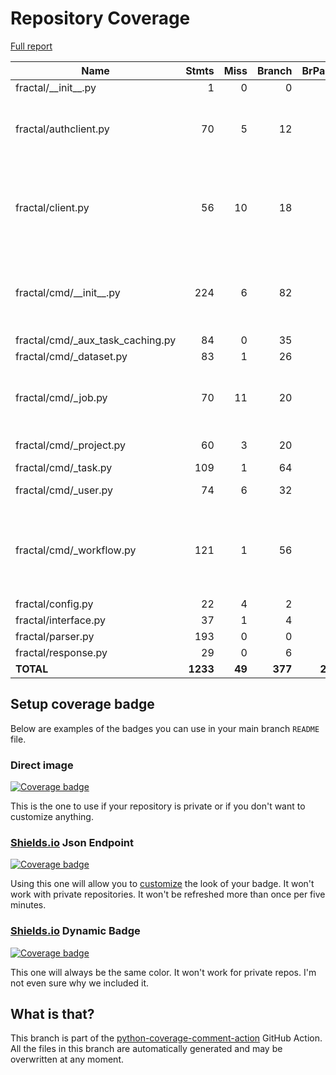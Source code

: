# Repository Coverage

[Full report](https://htmlpreview.github.io/?https://github.com/fractal-analytics-platform/fractal/blob/python-coverage-comment-action-data/htmlcov/index.html)

| Name                                |    Stmts |     Miss |   Branch |   BrPart |   Cover |   Missing |
|------------------------------------ | -------: | -------: | -------: | -------: | ------: | --------: |
| fractal/\_\_init\_\_.py             |        1 |        0 |        0 |        0 |    100% |           |
| fractal/authclient.py               |       70 |        5 |       12 |        3 |     90% |27->exit, 28, 43-44, 75-76 |
| fractal/client.py                   |       56 |       10 |       18 |        4 |     81% |60-67, 76, 86-87, 112, 118-120, 124 |
| fractal/cmd/\_\_init\_\_.py         |      224 |        6 |       82 |        6 |     96% |93, 141, 203, 281, 308, 368 |
| fractal/cmd/\_aux\_task\_caching.py |       84 |        0 |       35 |        0 |    100% |           |
| fractal/cmd/\_dataset.py            |       83 |        1 |       26 |        1 |     98% |       120 |
| fractal/cmd/\_job.py                |       70 |       11 |       20 |        2 |     86% |99-107, 113-124, 156 |
| fractal/cmd/\_project.py            |       60 |        3 |       20 |        2 |     94% | 32-36, 58 |
| fractal/cmd/\_task.py               |      109 |        1 |       64 |        1 |     99% |       185 |
| fractal/cmd/\_user.py               |       74 |        6 |       32 |        2 |     91% |37-42, 105 |
| fractal/cmd/\_workflow.py           |      121 |        1 |       56 |        4 |     97% |139, 149->154, 263->271, 302->310 |
| fractal/config.py                   |       22 |        4 |        2 |        0 |     75% |     25-28 |
| fractal/interface.py                |       37 |        1 |        4 |        0 |     98% |        18 |
| fractal/parser.py                   |      193 |        0 |        0 |        0 |    100% |           |
| fractal/response.py                 |       29 |        0 |        6 |        0 |    100% |           |
|                           **TOTAL** | **1233** |   **49** |  **377** |   **25** | **95%** |           |


## Setup coverage badge

Below are examples of the badges you can use in your main branch `README` file.

### Direct image

[![Coverage badge](https://raw.githubusercontent.com/fractal-analytics-platform/fractal/python-coverage-comment-action-data/badge.svg)](https://htmlpreview.github.io/?https://github.com/fractal-analytics-platform/fractal/blob/python-coverage-comment-action-data/htmlcov/index.html)

This is the one to use if your repository is private or if you don't want to customize anything.

### [Shields.io](https://shields.io) Json Endpoint

[![Coverage badge](https://img.shields.io/endpoint?url=https://raw.githubusercontent.com/fractal-analytics-platform/fractal/python-coverage-comment-action-data/endpoint.json)](https://htmlpreview.github.io/?https://github.com/fractal-analytics-platform/fractal/blob/python-coverage-comment-action-data/htmlcov/index.html)

Using this one will allow you to [customize](https://shields.io/endpoint) the look of your badge.
It won't work with private repositories. It won't be refreshed more than once per five minutes.

### [Shields.io](https://shields.io) Dynamic Badge

[![Coverage badge](https://img.shields.io/badge/dynamic/json?color=brightgreen&label=coverage&query=%24.message&url=https%3A%2F%2Fraw.githubusercontent.com%2Ffractal-analytics-platform%2Ffractal%2Fpython-coverage-comment-action-data%2Fendpoint.json)](https://htmlpreview.github.io/?https://github.com/fractal-analytics-platform/fractal/blob/python-coverage-comment-action-data/htmlcov/index.html)

This one will always be the same color. It won't work for private repos. I'm not even sure why we included it.

## What is that?

This branch is part of the
[python-coverage-comment-action](https://github.com/marketplace/actions/python-coverage-comment)
GitHub Action. All the files in this branch are automatically generated and may be
overwritten at any moment.